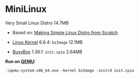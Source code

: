 # MiniLinux

Very Small Linux Distro 14.7MB

* Based on: [Making Simple Linux Distro from Scratch](https://www.youtube.com/watch?v=QlzoegSuIzg)

* [Linux Kernel](https://www.kernel.org) 6.6.4: `bzImage` 12.1MB
* [BusyBox](https://busybox.net) 1.36.1: `init.cpio` 2.64MB

**Run on [QEMU](https://www.qemu.org):**
```
.\qemu-system-x86_64.exe -kernel bzImage -initrd init.cpio
```
